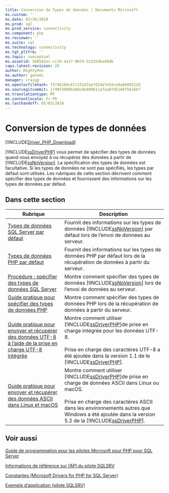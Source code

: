 ```yaml
---
title: Conversion de Types de données | Documents Microsoft
ms.custom: ''
ms.date: 03/26/2018
ms.prod: sql
ms.prod_service: connectivity
ms.component: php
ms.reviewer: ''
ms.suite: sql
ms.technology: connectivity
ms.tgt_pltfrm: ''
ms.topic: conceptual
ms.assetid: 508542ec-cc28-4a17-80f4-52325d6a48db
caps.latest.revision: 29
author: MightyPen
ms.author: genemi
manager: craigg
ms.openlocfilehash: f374b1b0c67c151d7ae7d2da7e5dce9a8b09222d
ms.sourcegitcommit: 1740f3090b168c0e809611a7aa6fd514075616bf
ms.translationtype: MT
ms.contentlocale: fr-FR
ms.lasthandoff: 05/03/2018
---
```

# <a name="converting-data-types"></a>Conversion de types de données
[!INCLUDE[Driver_PHP_Download](../../includes/driver_php_download.md)]

[!INCLUDE[ssDriverPHP](../../includes/ssdriverphp_md.md)] vous permet de spécifier des types de données quand vous envoyez à ou récupérez des données à partir de [!INCLUDE[ssNoVersion](../../includes/ssnoversion_md.md)]. La spécification des types de données est facultative. Si les types de données ne sont pas spécifiés, les types par défaut sont utilisés. Les rubriques de cette section décrivent comment spécifier des types de données et fournissent des informations sur les types de données par défaut.  
  
## <a name="in-this-section"></a>Dans cette section  
  
|Rubrique| Description|  
|---------|---------------|  
|[Types de données SQL Server par défaut](../../connect/php/default-sql-server-data-types.md)|Fournit des informations sur les types de données [!INCLUDE[ssNoVersion](../../includes/ssnoversion_md.md)] par défaut lors de l’envoi de données au serveur.|  
|[Types de données PHP par défaut](../../connect/php/default-php-data-types.md)|Fournit des informations sur les types de données PHP par défaut lors de la récupération de données à partir du serveur.|  
|[Procédure : spécifier des types de données SQL Server](../../connect/php/how-to-specify-sql-server-data-types-when-using-the-sqlsrv-driver.md)|Montre comment spécifier des types de données [!INCLUDE[ssNoVersion](../../includes/ssnoversion_md.md)] lors de l’envoi de données au serveur.|  
|[Guide pratique pour spécifier des types de données PHP](../../connect/php/how-to-specify-php-data-types.md)|Montre comment spécifier des types de données PHP lors de la récupération de données à partir du serveur.|  
|[Guide pratique pour envoyer et récupérer des données UTF-8 à l’aide de la prise en charge UTF-8 intégrée](../../connect/php/how-to-send-and-retrieve-utf-8-data-using-built-in-utf-8-support.md)|Montre comment utiliser [!INCLUDE[ssDriverPHP](../../includes/ssdriverphp_md.md)]de prise en charge intégrée pour les données UTF-8.<br /><br />Prise en charge des caractères UTF-8 a été ajoutée dans la version 1.1 de le [!INCLUDE[ssDriverPHP](../../includes/ssdriverphp_md.md)].|  
|[Guide pratique pour envoyer et récupérer des données ASCII dans Linux et macOS](../../connect/php/how-to-send-and-retrieve-ascii-data-in-linux-mac.md)|Montre comment utiliser [!INCLUDE[ssDriverPHP](../../includes/ssdriverphp_md.md)]de prise en charge de données ASCII dans Linux ou macOS.<br /><br />Prise en charge des caractères ASCII dans les environnements autres que Windows a été ajoutée dans la version 5.2 de la [!INCLUDE[ssDriverPHP](../../includes/ssdriverphp_md.md)].|
  
## <a name="see-also"></a>Voir aussi  
[Guide de programmation pour les pilotes Microsoft pour PHP pour SQL Server](../../connect/php/programming-guide-for-php-sql-driver.md)

[Informations de référence sur l’API du pilote SQLSRV](../../connect/php/sqlsrv-driver-api-reference.md)

[Constantes &#40;Microsoft Drivers for PHP for SQL Server&#41;](../../connect/php/constants-microsoft-drivers-for-php-for-sql-server.md)

[Exemple d’application &#40;pilote SQLSRV&#41;](../../connect/php/example-application-sqlsrv-driver.md)  
  
